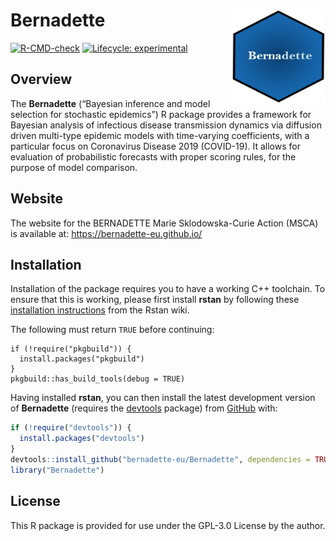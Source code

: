 
<!-- README.md is generated from README.Rmd. Please edit that file -->

# Bernadette <img src="https://github.com/bernadette-eu/bernadette-eu.github.io/blob/9588dba70edb87adc5b026ec0ae1912c290bfeb0/images/abc.png" align="right" height="150px" width="150px"/>

<!-- badges: start -->

[![R-CMD-check](https://github.com/bernadette-eu/Bernadette/workflows/R-CMD-check/badge.svg)](https://github.com/bernadette-eu/Bernadette/actions)
[![Lifecycle:
experimental](https://img.shields.io/badge/lifecycle-experimental-orange.svg)](https://www.tidyverse.org/lifecycle/#experimental)
<!-- badges: end -->

## Overview

The **Bernadette** (“Bayesian inference and model selection for
stochastic epidemics”) R package provides a framework for Bayesian
analysis of infectious disease transmission dynamics via diffusion
driven multi-type epidemic models with time-varying coefficients, with a
particular focus on Coronavirus Disease 2019 (COVID-19). It allows for
evaluation of probabilistic forecasts with proper scoring rules, for the
purpose of model comparison.

## Website

The website for the BERNADETTE Marie Sklodowska-Curie Action (MSCA) is
available at: <https://bernadette-eu.github.io/>

## Installation

Installation of the package requires you to have a working C++
toolchain. To ensure that this is working, please first install
**rstan** by following these [installation
instructions](https://github.com/stan-dev/rstan/wiki/RStan-Getting-Started)
from the Rstan wiki.

The following must return `TRUE` before continuing:

    if (!require("pkgbuild")) {
      install.packages("pkgbuild")
    }
    pkgbuild::has_build_tools(debug = TRUE)

Having installed **rstan**, you can then install the latest development
version of **Bernadette** (requires the
[devtools](https://github.com/r-lib/devtools) package) from
[GitHub](https://github.com/) with:

``` r
if (!require("devtools")) {
  install.packages("devtools")
}
devtools::install_github("bernadette-eu/Bernadette", dependencies = TRUE, build_vignettes = FALSE)
library("Bernadette")
```

## License

This R package is provided for use under the GPL-3.0 License by the
author.
